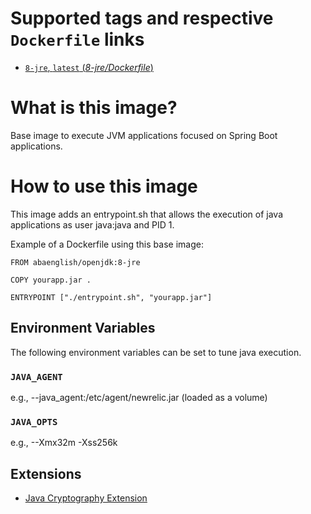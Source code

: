 # Supported tags and respective `Dockerfile` links

- [`8-jre`, `latest` (*8-jre/Dockerfile*)](https://raw.githubusercontent.com/abaenglish/openjdk/master/8-jre/Dockerfile)

# What is this image?

Base image to execute JVM applications focused on Spring Boot applications.

# How to use this image

This image adds an entrypoint.sh that allows the execution of java applications as user java:java and PID 1.

Example of a Dockerfile using this base image:
```
FROM abaenglish/openjdk:8-jre

COPY yourapp.jar .

ENTRYPOINT ["./entrypoint.sh", "yourapp.jar"]
```

## Environment Variables

The following environment variables can be set to tune java execution.

### `JAVA_AGENT`
e.g., --java_agent:/etc/agent/newrelic.jar (loaded as a volume)

### `JAVA_OPTS`
e.g., --Xmx32m -Xss256k

## Extensions

- [Java Cryptography Extension](https://en.wikipedia.org/wiki/Java_Cryptography_Extension)
